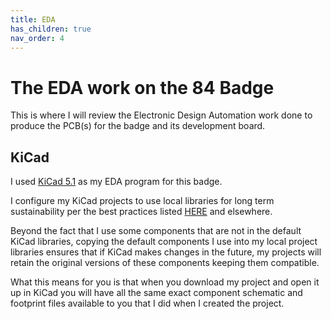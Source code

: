 ```yaml
---
title: EDA
has_children: true
nav_order: 4
---
```


# The EDA work on the 84 Badge

This is where I will review the Electronic Design Automation work done to produce the PCB(s) for the badge and its development board.

## KiCad

I used [KiCad 5.1](https://kicad-pcb.org/) as my EDA program for this badge.

I configure my KiCad projects to use local libraries for long term sustainability per the best practices listed [HERE](https://hackaday.com/2017/05/18/kicad-best-practises-library-management/) and elsewhere.

Beyond the fact that I use some components that are not in the default KiCad libraries, copying the default components I use into my local project libraries ensures that if KiCad makes changes in the future, my projects will retain the original versions of these components keeping them compatible.

What this means for you is that when you download my project and open it up in KiCad you will have all the same exact component schematic and footprint files available to you that I did when I created the project.
